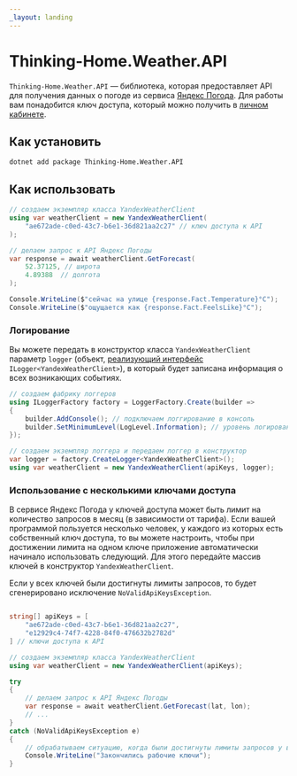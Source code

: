 ```yaml
---
_layout: landing
---
```


# Thinking-Home.Weather.API

`Thinking-Home.Weather.API` — библиотека, которая предоставляет API для получения
данных о погоде из сервиса
[Яндекс Погода](https://yandex.ru/dev/weather/doc/ru/concepts/weather-data-api).
Для работы вам понадобится ключ доступа, который можно получить в
[личном кабинете](https://yandex.ru/pogoda/b2b/console/smarthome).

## Как установить

``` shell
dotnet add package Thinking-Home.Weather.API
```

## Как использовать

```csharp
// создаем экземпляр класса YandexWeatherClient
using var weatherClient = new YandexWeatherClient(
    "ae672ade-c0ed-43c7-b6e1-36d821aa2c27" // ключ доступа к API
);

// делаем запрос к API Яндекс Погоды
var response = await weatherClient.GetForecast(
    52.37125, // широта
    4.89388  // долгота
);

Console.WriteLine($"сейчас на улице {response.Fact.Temperature}°C");
Console.WriteLine($"ощущается как {response.Fact.FeelsLike}°C");
```

### Логирование

Вы можете передать в конструктор класса `YandexWeatherClient` параметр `logger` (объект, 
[реализующий интерфейс](https://learn.microsoft.com/en-us/dotnet/core/extensions/logging?tabs=command-line)
`ILogger<YandexWeatherClient>`), в который будет записана информация о
всех возникающих событиях.
```csharp
// создаем фабрику логгеров
using ILoggerFactory factory = LoggerFactory.Create(builder =>
{
    builder.AddConsole(); // подключаем логгирование в консоль
    builder.SetMinimumLevel(LogLevel.Information); // уровень логирования
});

// создаем экземпляр логгера и передаем логгер в конструктор
var logger = factory.CreateLogger<YandexWeatherClient>();
using var weatherClient = new YandexWeatherClient(apiKeys, logger);
```

### Использование с несколькими ключами доступа

В сервисе Яндекс Погода у ключей доступа может быть лимит на количество запросов в месяц
(в зависимости от тарифа). Если вашей программой пользуется несколько человек, у каждого из которых
есть собственный ключ доступа, то вы можете настроить, чтобы при достижении лимита на одном ключе
приложение автоматически начинало использовать следующий. Для этого передайте массив ключей в
конструктор `YandexWeatherClient`. 

Если у всех ключей были достигнуты лимиты запросов, то будет сгенерировано исключение
`NoValidApiKeysException`.

```csharp

string[] apiKeys = [
    "ae672ade-c0ed-43c7-b6e1-36d821aa2c27",
    "e12929c4-74f7-4228-84f0-476632b2782d"
] // ключи доступа к API

// создаем экземпляр класса YandexWeatherClient
using var weatherClient = new YandexWeatherClient(apiKeys);

try
{
    // делаем запрос к API Яндекс Погоды
    var response = await weatherClient.GetForecast(lat, lon);
    // ...
}
catch (NoValidApiKeysException e)
{
    // обрабатываем ситуацию, когда были достигнуты лимиты запросов у всех ключей
    Console.WriteLine("Закончились рабочие ключи");
}
```


